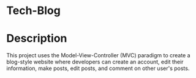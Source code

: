 # Tech-Blog
# Description 
This project uses the Model-View-Controller (MVC) paradigm to create a blog-style website where developers can create an account, edit their information, make posts, edit posts, and comment on other user's posts.
